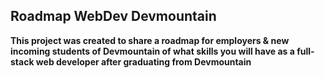 ## Roadmap WebDev Devmountain 
**This project was created to share a roadmap for employers & new incoming students of Devmountain of what skills you will have as a full-stack web developer  after graduating from Devmountain**